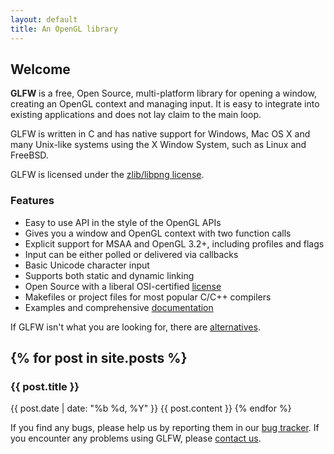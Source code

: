 ```yaml
---
layout: default
title: An OpenGL library
---
```


## Welcome

**GLFW** is a free, Open Source, multi-platform library for opening a window,
creating an OpenGL context and managing input.  It is easy to integrate into
existing applications and does not lay claim to the main loop.

GLFW is written in C and has native support for Windows, Mac OS X and many
Unix-like systems using the X Window System, such as Linux and FreeBSD.

GLFW is licensed under the [zlib/libpng license](license.html).

### Features
- Easy to use API in the style of the OpenGL APIs
- Gives you a window and OpenGL context with two function calls
- Explicit support for MSAA and OpenGL 3.2+, including profiles and flags
- Input can be either polled or delivered via callbacks
- Basic Unicode character input
- Supports both static and dynamic linking
- Open Source with a liberal OSI-certified [license](license.html)
- Makefiles or project files for most popular C/C++ compilers
- Examples and comprehensive [documentation](documentation.html)

If GLFW isn't what you are looking for, there are [alternatives](links.html#alternatives_to_glfw).

{% for post in site.posts %}
---
### {{ post.title }}
<span class="date">{{ post.date | date: "%b %d, %Y" }}</span>
{{ post.content }}
{% endfor %}

If you find any bugs, please help us by reporting them in our
[bug tracker](http://sourceforge.net/tracker/?group_id=72569).
If you encounter any problems using GLFW, please [contact us](community.html).
